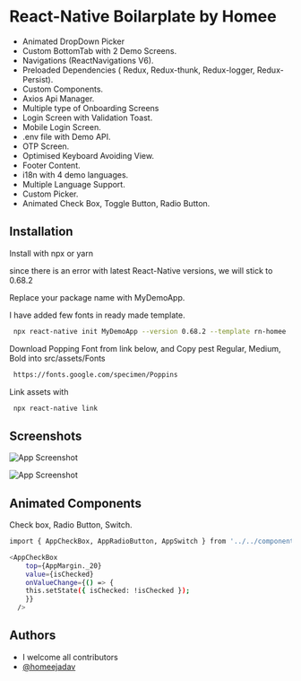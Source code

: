 # React-Native Boilarplate by Homee

- Animated DropDown Picker
- Custom BottomTab with 2 Demo Screens.
- Navigations (ReactNavigations V6).
- Preloaded Dependencies ( Redux, Redux-thunk, Redux-logger, Redux-Persist).
- Custom Components.
- Axios Api Manager.
- Multiple type of Onboarding Screens
- Login Screen with Validation Toast.
- Mobile Login Screen.
- .env file with Demo API.
- OTP Screen.
- Optimised Keyboard Avoiding View.
- Footer Content.
- i18n with 4 demo languages.
- Multiple Language Support.
- Custom Picker.
- Animated Check Box, Toggle Button, Radio Button.

## Installation

Install with npx or yarn

since there is an error with latest React-Native versions, we will stick to 0.68.2

Replace your package name with MyDemoApp.

I have added few fonts in ready made template.

```bash
 npx react-native init MyDemoApp --version 0.68.2 --template rn-homee
```

Download Popping Font from link below, and Copy pest Regular, Medium, Bold into src/assets/Fonts

```bash
 https://fonts.google.com/specimen/Poppins
```

Link assets with

```bash
 npx react-native link
```

## Screenshots

![App Screenshot](https://i.paste.pics/f765c986b0d5bd45d82516185b94f777.png)

![App Screenshot](https://i.paste.pics/951a9cc4a95476e4dbcc3d9d5328cdf9.png)

## Animated Components

Check box, Radio Button, Switch.

```bash
import { AppCheckBox, AppRadioButton, AppSwitch } from '../../components/Custom';

<AppCheckBox
	top={AppMargin._20}
	value={isChecked}
	onValueChange={() => {
	this.setState({ isChecked: !isChecked });
    }}
  />
```

## Authors

- I welcome all contributors
- [@homeejadav](https://www.github.com/homeejadav)
